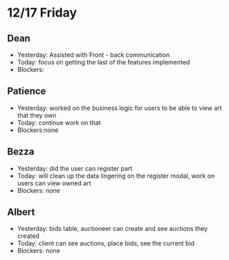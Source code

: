 # 12/17 Friday

## Dean
- Yesterday: Assisted with Front - back communication
- Today: focus on getting the last of the features implemented
- Blockers: 

## Patience
- Yesterday: worked on the business logic for users to be able to view art that they own
- Today: continue work on that
- Blockers:none

## Bezza
- Yesterday: did the user can register part
- Today:  will clean up the data lingering on the register modal, work on users can view owned art
- Blockers: none

## Albert
- Yesterday:  bids table, auctioneer can create and see auctions they created
- Today: client can see auctions, place bids, see the current bid
- Blockers: none
